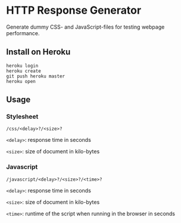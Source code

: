 # HTTP Response Generator

Generate dummy CSS- and JavaScript-files for testing webpage performance.

## Install on Heroku

    heroku login
    heroku create
    git push heroku master
    heroku open

## Usage

### Stylesheet

    /css/<delay>?/<size>?

`<delay>`: response time in seconds

`<size>`: size of document in kilo-bytes

### Javascript

    /javascript/<delay>?/<size>?/<time>?

`<delay>`: response time in seconds

`<size>`: size of document in kilo-bytes

`<time>`: runtime of the script when running in the browser in seconds
